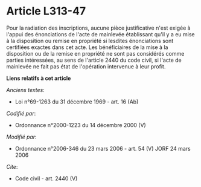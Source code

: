 # Article L313-47

Pour la radiation des inscriptions, aucune pièce justificative n'est exigée à l'appui des énonciations de l'acte de mainlevée
établissant qu'il y a eu mise à la disposition ou remise en propriété si lesdites énonciations sont certifiées exactes dans
cet acte. Les bénéficiaires de la mise à la disposition ou de la remise en propriété ne sont pas considérés comme parties
intéressées, au sens de l'article 2440 du code civil, si l'acte de mainlevée ne fait pas état de l'opération intervenue à
leur profit.

**Liens relatifs à cet article**

_Anciens textes_:

  - Loi n°69-1263 du 31 décembre 1969 - art. 16 (Ab)

_Codifié par_:

  - Ordonnance n°2000-1223 du 14 décembre 2000 (V)

_Modifié par_:

  - Ordonnance n°2006-346 du 23 mars 2006 - art. 54 (V) JORF 24 mars 2006

_Cite_:

  - Code civil - art. 2440 (V)
